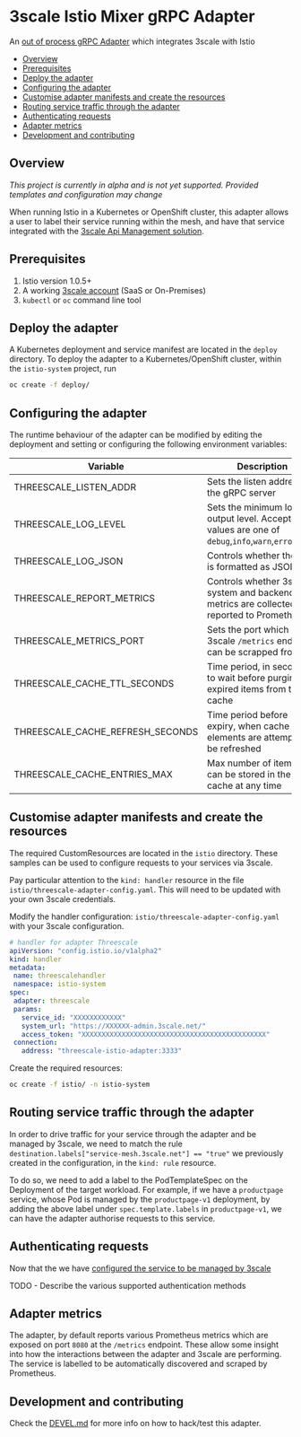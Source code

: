 # 3scale Istio Mixer gRPC Adapter

An [out of process gRPC Adapter](https://github.com/istio/istio/wiki/Mixer-Out-Of-Process-Adapter-Dev-Guide) which integrates 3scale with Istio

* [Overview](#overview)
* [Prerequisites](#prerequisites)
* [Deploy the adapter](#deploy-the-adapter)
* [Configuring the adapter](#configuring-the-adapter)
* [Customise adapter manifests and create the resources](#customise-adapter-manifests-and-create-the-resources)
* [Routing service traffic through the adapter](#routing-service-traffic-through-the-adapter)
* [Authenticating requests](#authenticating-requests)
* [Adapter metrics](#adapter-metrics)
* [Development and contributing](#development-and-contributing)

## Overview

*This project is currently in alpha and is not yet supported. Provided templates and configuration may change*

When running Istio in a Kubernetes or OpenShift cluster, this adapter allows a user to label their service
running within the mesh, and have that service integrated with the [3scale Api Management solution](https://www.3scale.net/).

## Prerequisites

1. Istio version 1.0.5+
1. A working [3scale account](https://www.3scale.net/signup) (SaaS or On-Premises)
1. `kubectl` or `oc` command line tool

## Deploy the adapter

A Kubernetes deployment and service manifest are located in the `deploy` directory.
To deploy the adapter to a Kubernetes/OpenShift cluster, within the `istio-system` project, run

```bash
oc create -f deploy/
```

## Configuring the adapter

The runtime behaviour of the adapter can be modified by editing the deployment and setting or
configuring the following environment variables:

| Variable                         | Description                                                                                        | Default |
|----------------------------------|----------------------------------------------------------------------------------------------------|---------|
| THREESCALE_LISTEN_ADDR           | Sets the listen address for the gRPC server                                                        | 0       |
| THREESCALE_LOG_LEVEL             | Sets the minimum log output level. Accepted values are one of `debug`,`info`,`warn`,`error`,`none` | info    |
| THREESCALE_LOG_JSON              | Controls whether the log is formatted as JSON                                                      | true    |
| THREESCALE_REPORT_METRICS        | Controls whether 3scale system and backend metrics are collected and reported to Prometheus        | true    |
| THREESCALE_METRICS_PORT          | Sets the port which 3scale `/metrics` endpoint can be scrapped from                                | 8080    |
| THREESCALE_CACHE_TTL_SECONDS     | Time period, in seconds, to wait before purging expired items from the cache                       | 300     |
| THREESCALE_CACHE_REFRESH_SECONDS | Time period before expiry, when cache elements are attempted to be refreshed                       | 180     |
| THREESCALE_CACHE_ENTRIES_MAX     | Max number of items that can be stored in the cache at any time                                    | 1000    |

## Customise adapter manifests and create the resources

The required CustomResources are located in the `istio` directory. These samples can be used
to configure requests to your services via 3scale.

Pay particular attention to the `kind: handler` resource in the file `istio/threescale-adapter-config.yaml`.
This will need to be updated with your own 3scale credentials.

Modify the handler configuration: `istio/threescale-adapter-config.yaml` with
your 3scale configuration.

```yaml
# handler for adapter Threescale
apiVersion: "config.istio.io/v1alpha2"
kind: handler
metadata:
 name: threescalehandler
 namespace: istio-system
spec:
 adapter: threescale
 params:
   service_id: "XXXXXXXXXXXX"
   system_url: "https://XXXXXX-admin.3scale.net/"
   access_token: "XXXXXXXXXXXXXXXXXXXXXXXXXXXXXXXXXXXXXXXXXXXXXX"
 connection:
   address: "threescale-istio-adapter:3333"
```

Create the required resources:

```bash
oc create -f istio/ -n istio-system
```

## Routing service traffic through the adapter

In order to drive traffic for your service through the adapter and be managed by 3scale, we need to match the rule
`destination.labels["service-mesh.3scale.net"] == "true"` we previously created in the configuration, in the `kind: rule` resource.

To do so, we need to add a label to the PodTemplateSpec on the Deployment of the target workload. 
For example, if we have a `productpage` service, whose Pod is managed by the `productpage-v1` deployment, 
by adding the above label under `spec.template.labels` in `productpage-v1`, we can have the adapter authorise requests to this service.

## Authenticating requests

Now that the we have [configured the service to be managed by 3scale](#routing-service-traffic-through-the-adapter)

TODO - Describe the various supported authentication methods

## Adapter metrics

The adapter, by default reports various Prometheus metrics which are exposed on port `8080` at the `/metrics` endpoint.
These allow some insight into how the interactions between the adapter and 3scale are performing. The service is labelled
to be automatically discovered and scraped by Prometheus.


## Development and contributing

Check the [DEVEL.md](DEVEL.md) for more info on how to hack/test this adapter.
